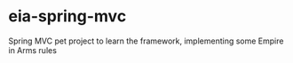 eia-spring-mvc
==============

Spring MVC pet project to learn the framework, implementing some Empire in Arms rules
